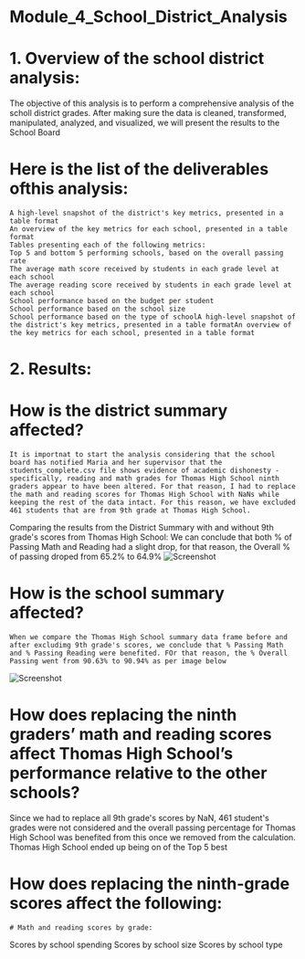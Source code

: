 # Module_4_School_District_Analysis
# 1. Overview of the school district analysis: 
The objective of this analysis is to perform a comprehensive analysis of the scholl district grades. After making sure the data is cleaned, transformed, manipulated, analyzed,    and visualized, we will present the results to the School Board
#  Here is the list of the deliverables ofthis analysis: 
    A high-level snapshot of the district's key metrics, presented in a table format
    An overview of the key metrics for each school, presented in a table format
    Tables presenting each of the following metrics:
    Top 5 and bottom 5 performing schools, based on the overall passing rate
    The average math score received by students in each grade level at each school
    The average reading score received by students in each grade level at each school
    School performance based on the budget per student
    School performance based on the school size 
    School performance based on the type of schoolA high-level snapshot of the district's key metrics, presented in a table formatAn overview of the key metrics for each school, presented in a table format
 # 2. Results: 
 # How is the district summary affected? 
    It is importnat to start the analysis considering that the school board has notified Maria and her supervisor that the students_complete.csv file shows evidence of academic dishonesty - specifically, reading and math grades for Thomas High School ninth graders appear to have been altered. For that reason, I had to replace the math and reading scores for Thomas High School with NaNs while keeping the rest of the data intact. For this reason, we have excluded 461 students that are from 9th grade at Thomas High School.

Comparing the results from the District Summary with and without 9th grade's scores from Thomas High School:
We can conclude that both % of Passing Math and Reading had a slight drop, for that reason, the Overall % of passing droped from 65.2% to 64.9%
![Screenshot](https://github.com/taiberkeley/Module_4_School_District_Analysis/blob/main/School%20District%20with%20vs%20whitout.png)

# How is the school summary affected?
    When we compare the Thomas High School summary data frame before and after excludimg 9th grade's scores, we conclude that % Passing Math and % Passing Reading were benefited. FOr that reason, the % Overall Passing went from 90.63% to 90.94% as per image below
 ![Screenshot](https://github.com/taiberkeley/Module_4_School_District_Analysis/blob/main/Thomas%20High%20School.png)   

# How does replacing the ninth graders’ math and reading scores affect Thomas High School’s performance relative to the other schools? 
Since we had to replace all 9th grade's scores by NaN, 461 student's grades were not considered and the overall passing percentage for Thomas High School was benefited from this once we removed from the calculation. Thomas High School ended up being on of the Top 5 best 

# How does replacing the ninth-grade scores affect the following:
    # Math and reading scores by grade: 
Scores by school spending
Scores by school size
Scores by school type
